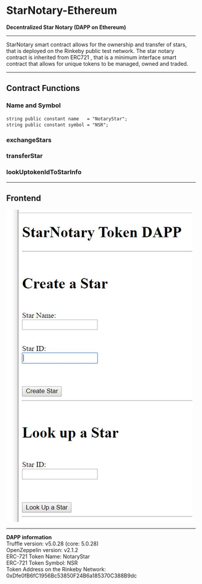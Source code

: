 # StarNotary-Ethereum
**Decentralized Star Notary (DAPP on Ethereum)**
****
StarNotary smart contract allows for the ownership and transfer of stars, that is deployed on the Rinkeby public test network. The star notary contract is inherited from ERC721 , that is a minimum interface smart contract that allows for unique tokens to be managed, owned and traded.
****
**Contract Functions**  
--- 
### Name and Symbol 
    string public constant name   = "NotaryStar";
    string public constant symbol = "NSR";
### exchangeStars  
### transferStar
### lookUptokenIdToStarInfo
****
**Frontend**  
---  
![image](https://github.com/DavidCLi/StarNotary-Ethereum/blob/master/pics/Frontend.JPG)
****
**DAPP information**  
Truffle version: v5.0.28 (core: 5.0.28)  
OpenZeppelin version: v2.1.2  
ERC-721 Token Name: NotaryStar  
ERC-721 Token Symbol: NSR  
Token Address on the Rinkeby Network: 0xDfe0fB6fC1956Bc53850F24B6a185370C388B9dc  

